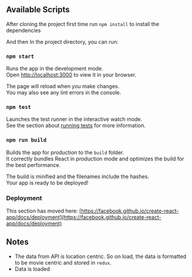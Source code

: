 ## Available Scripts

After cloning the project first time run `npm install` to install the dependencies 

And then In the project directory, you can run:

### `npm start`

Runs the app in the development mode.\
Open [http://localhost:3000](http://localhost:3000) to view it in your browser.

The page will reload when you make changes.\
You may also see any lint errors in the console.

### `npm test`

Launches the test runner in the interactive watch mode.\
See the section about [running tests](https://facebook.github.io/create-react-app/docs/running-tests) for more information.

### `npm run build`

Builds the app for production to the `build` folder.\
It correctly bundles React in production mode and optimizes the build for the best performance.

The build is minified and the filenames include the hashes.\
Your app is ready to be deployed!

### Deployment

This section has moved here: [https://facebook.github.io/create-react-app/docs/deployment](https://facebook.github.io/create-react-app/docs/deployment)


## Notes

- The data from API is location centric. So on load, the data is formatted to be movie centric and stored in `redux`.
- Data is loaded 